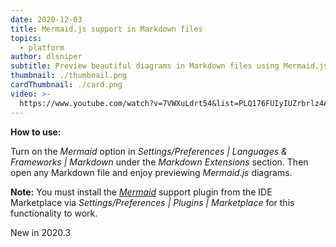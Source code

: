 ```yaml
---
date: 2020-12-03
title: Mermaid.js support in Markdown files
topics:
  - platform
author: dlsniper
subtitle: Preview beautiful diagrams in Markdown files using Mermaid.js
thumbnail: ./thumbnail.png
cardThumbnail: ./card.png
video: >-
  https://www.youtube.com/watch?v=7VWXuLdrt54&list=PLQ176FUIyIUZrbrlz4AY1V8VzBJKZyVlW&index=86
---
```


**How to use:**

Turn on the _Mermaid_ option in _Settings/Preferences | Languages & Frameworks | Markdown_ under the _Markdown Extensions_ section. Then open any Markdown file and enjoy previewing _Mermaid.js_ diagrams.

**Note:** You must install the [_Mermaid_](https://plugins.jetbrains.com/plugin/20146-mermaid) support plugin from the IDE Marketplace via _Settings/Preferences | Plugins | Marketplace_ for this functionality to work.

<span class="tag is-rounded">New in 2020.3</span>
